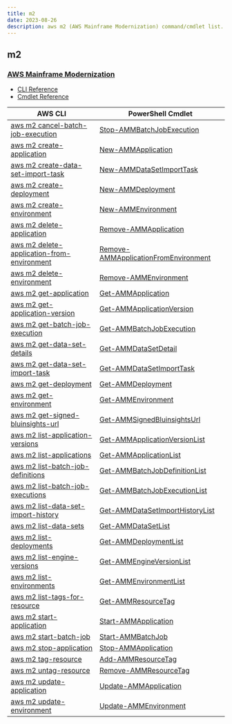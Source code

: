 ```yaml
---
title: m2
date: 2023-08-26
description: aws m2 (AWS Mainframe Modernization) command/cmdlet list.
---
```


## m2

### [AWS Mainframe Modernization](https://aws.amazon.com/mainframe-modernization/)

* [CLI Reference](https://awscli.amazonaws.com/v2/documentation/api/latest/reference/m2/index.html)
* [Cmdlet Reference](https://docs.aws.amazon.com/powershell/latest/reference/items/MainframeModernization_cmdlets.html)

|AWS CLI|PowerShell Cmdlet|
|----|----|
|[aws m2 cancel-batch-job-execution](https://awscli.amazonaws.com/v2/documentation/api/latest/reference/m2/cancel-batch-job-execution.html)|[Stop-AMMBatchJobExecution](https://docs.aws.amazon.com/powershell/latest/reference/items/Stop-AMMBatchJobExecution.html)|
|[aws m2 create-application](https://awscli.amazonaws.com/v2/documentation/api/latest/reference/m2/create-application.html)|[New-AMMApplication](https://docs.aws.amazon.com/powershell/latest/reference/items/New-AMMApplication.html)|
|[aws m2 create-data-set-import-task](https://awscli.amazonaws.com/v2/documentation/api/latest/reference/m2/create-data-set-import-task.html)|[New-AMMDataSetImportTask](https://docs.aws.amazon.com/powershell/latest/reference/items/New-AMMDataSetImportTask.html)|
|[aws m2 create-deployment](https://awscli.amazonaws.com/v2/documentation/api/latest/reference/m2/create-deployment.html)|[New-AMMDeployment](https://docs.aws.amazon.com/powershell/latest/reference/items/New-AMMDeployment.html)|
|[aws m2 create-environment](https://awscli.amazonaws.com/v2/documentation/api/latest/reference/m2/create-environment.html)|[New-AMMEnvironment](https://docs.aws.amazon.com/powershell/latest/reference/items/New-AMMEnvironment.html)|
|[aws m2 delete-application](https://awscli.amazonaws.com/v2/documentation/api/latest/reference/m2/delete-application.html)|[Remove-AMMApplication](https://docs.aws.amazon.com/powershell/latest/reference/items/Remove-AMMApplication.html)|
|[aws m2 delete-application-from-environment](https://awscli.amazonaws.com/v2/documentation/api/latest/reference/m2/delete-application-from-environment.html)|[Remove-AMMApplicationFromEnvironment](https://docs.aws.amazon.com/powershell/latest/reference/items/Remove-AMMApplicationFromEnvironment.html)|
|[aws m2 delete-environment](https://awscli.amazonaws.com/v2/documentation/api/latest/reference/m2/delete-environment.html)|[Remove-AMMEnvironment](https://docs.aws.amazon.com/powershell/latest/reference/items/Remove-AMMEnvironment.html)|
|[aws m2 get-application](https://awscli.amazonaws.com/v2/documentation/api/latest/reference/m2/get-application.html)|[Get-AMMApplication](https://docs.aws.amazon.com/powershell/latest/reference/items/Get-AMMApplication.html)|
|[aws m2 get-application-version](https://awscli.amazonaws.com/v2/documentation/api/latest/reference/m2/get-application-version.html)|[Get-AMMApplicationVersion](https://docs.aws.amazon.com/powershell/latest/reference/items/Get-AMMApplicationVersion.html)|
|[aws m2 get-batch-job-execution](https://awscli.amazonaws.com/v2/documentation/api/latest/reference/m2/get-batch-job-execution.html)|[Get-AMMBatchJobExecution](https://docs.aws.amazon.com/powershell/latest/reference/items/Get-AMMBatchJobExecution.html)|
|[aws m2 get-data-set-details](https://awscli.amazonaws.com/v2/documentation/api/latest/reference/m2/get-data-set-details.html)|[Get-AMMDataSetDetail](https://docs.aws.amazon.com/powershell/latest/reference/items/Get-AMMDataSetDetail.html)|
|[aws m2 get-data-set-import-task](https://awscli.amazonaws.com/v2/documentation/api/latest/reference/m2/get-data-set-import-task.html)|[Get-AMMDataSetImportTask](https://docs.aws.amazon.com/powershell/latest/reference/items/Get-AMMDataSetImportTask.html)|
|[aws m2 get-deployment](https://awscli.amazonaws.com/v2/documentation/api/latest/reference/m2/get-deployment.html)|[Get-AMMDeployment](https://docs.aws.amazon.com/powershell/latest/reference/items/Get-AMMDeployment.html)|
|[aws m2 get-environment](https://awscli.amazonaws.com/v2/documentation/api/latest/reference/m2/get-environment.html)|[Get-AMMEnvironment](https://docs.aws.amazon.com/powershell/latest/reference/items/Get-AMMEnvironment.html)|
|[aws m2 get-signed-bluinsights-url](https://awscli.amazonaws.com/v2/documentation/api/latest/reference/m2/get-signed-bluinsights-url.html)|[Get-AMMSignedBluinsightsUrl](https://docs.aws.amazon.com/powershell/latest/reference/items/Get-AMMSignedBluinsightsUrl.html)|
|[aws m2 list-application-versions](https://awscli.amazonaws.com/v2/documentation/api/latest/reference/m2/list-application-versions.html)|[Get-AMMApplicationVersionList](https://docs.aws.amazon.com/powershell/latest/reference/items/Get-AMMApplicationVersionList.html)|
|[aws m2 list-applications](https://awscli.amazonaws.com/v2/documentation/api/latest/reference/m2/list-applications.html)|[Get-AMMApplicationList](https://docs.aws.amazon.com/powershell/latest/reference/items/Get-AMMApplicationList.html)|
|[aws m2 list-batch-job-definitions](https://awscli.amazonaws.com/v2/documentation/api/latest/reference/m2/list-batch-job-definitions.html)|[Get-AMMBatchJobDefinitionList](https://docs.aws.amazon.com/powershell/latest/reference/items/Get-AMMBatchJobDefinitionList.html)|
|[aws m2 list-batch-job-executions](https://awscli.amazonaws.com/v2/documentation/api/latest/reference/m2/list-batch-job-executions.html)|[Get-AMMBatchJobExecutionList](https://docs.aws.amazon.com/powershell/latest/reference/items/Get-AMMBatchJobExecutionList.html)|
|[aws m2 list-data-set-import-history](https://awscli.amazonaws.com/v2/documentation/api/latest/reference/m2/list-data-set-import-history.html)|[Get-AMMDataSetImportHistoryList](https://docs.aws.amazon.com/powershell/latest/reference/items/Get-AMMDataSetImportHistoryList.html)|
|[aws m2 list-data-sets](https://awscli.amazonaws.com/v2/documentation/api/latest/reference/m2/list-data-sets.html)|[Get-AMMDataSetList](https://docs.aws.amazon.com/powershell/latest/reference/items/Get-AMMDataSetList.html)|
|[aws m2 list-deployments](https://awscli.amazonaws.com/v2/documentation/api/latest/reference/m2/list-deployments.html)|[Get-AMMDeploymentList](https://docs.aws.amazon.com/powershell/latest/reference/items/Get-AMMDeploymentList.html)|
|[aws m2 list-engine-versions](https://awscli.amazonaws.com/v2/documentation/api/latest/reference/m2/list-engine-versions.html)|[Get-AMMEngineVersionList](https://docs.aws.amazon.com/powershell/latest/reference/items/Get-AMMEngineVersionList.html)|
|[aws m2 list-environments](https://awscli.amazonaws.com/v2/documentation/api/latest/reference/m2/list-environments.html)|[Get-AMMEnvironmentList](https://docs.aws.amazon.com/powershell/latest/reference/items/Get-AMMEnvironmentList.html)|
|[aws m2 list-tags-for-resource](https://awscli.amazonaws.com/v2/documentation/api/latest/reference/m2/list-tags-for-resource.html)|[Get-AMMResourceTag](https://docs.aws.amazon.com/powershell/latest/reference/items/Get-AMMResourceTag.html)|
|[aws m2 start-application](https://awscli.amazonaws.com/v2/documentation/api/latest/reference/m2/start-application.html)|[Start-AMMApplication](https://docs.aws.amazon.com/powershell/latest/reference/items/Start-AMMApplication.html)|
|[aws m2 start-batch-job](https://awscli.amazonaws.com/v2/documentation/api/latest/reference/m2/start-batch-job.html)|[Start-AMMBatchJob](https://docs.aws.amazon.com/powershell/latest/reference/items/Start-AMMBatchJob.html)|
|[aws m2 stop-application](https://awscli.amazonaws.com/v2/documentation/api/latest/reference/m2/stop-application.html)|[Stop-AMMApplication](https://docs.aws.amazon.com/powershell/latest/reference/items/Stop-AMMApplication.html)|
|[aws m2 tag-resource](https://awscli.amazonaws.com/v2/documentation/api/latest/reference/m2/tag-resource.html)|[Add-AMMResourceTag](https://docs.aws.amazon.com/powershell/latest/reference/items/Add-AMMResourceTag.html)|
|[aws m2 untag-resource](https://awscli.amazonaws.com/v2/documentation/api/latest/reference/m2/untag-resource.html)|[Remove-AMMResourceTag](https://docs.aws.amazon.com/powershell/latest/reference/items/Remove-AMMResourceTag.html)|
|[aws m2 update-application](https://awscli.amazonaws.com/v2/documentation/api/latest/reference/m2/update-application.html)|[Update-AMMApplication](https://docs.aws.amazon.com/powershell/latest/reference/items/Update-AMMApplication.html)|
|[aws m2 update-environment](https://awscli.amazonaws.com/v2/documentation/api/latest/reference/m2/update-environment.html)|[Update-AMMEnvironment](https://docs.aws.amazon.com/powershell/latest/reference/items/Update-AMMEnvironment.html)|

